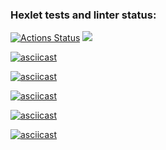 ### Hexlet tests and linter status:
[![Actions Status](https://github.com/roza-ts/python-project-49/actions/workflows/hexlet-check.yml/badge.svg)](https://github.com/roza-ts/python-project-49/actions)
<a href="https://codeclimate.com/github/roza-ts/python-project-49/maintainability"><img src="https://api.codeclimate.com/v1/badges/c1ab604d790f810019cb/maintainability" /></a>

[![asciicast](https://asciinema.org/a/5kHXulGFpOldRltIfnJz4JxLx.svg)](https://asciinema.org/a/5kHXulGFpOldRltIfnJz4JxLx)

[![asciicast](https://asciinema.org/a/547624.svg)](https://asciinema.org/a/547624)

[![asciicast](https://asciinema.org/a/547763.svg)](https://asciinema.org/a/547763)

[![asciicast](https://asciinema.org/a/547764.svg)](https://asciinema.org/a/547764)

[![asciicast](https://asciinema.org/a/547765.svg)](https://asciinema.org/a/547765)
